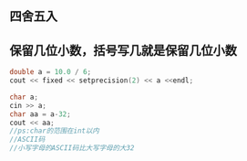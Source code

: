 ## 四舍五入
## 保留几位小数，括号写几就是保留几位小数
~~~c++
double a = 10.0 / 6;
cout << fixed << setprecision(2) << a <<endl;

char a;
cin >> a;
char aa = a-32;
cout << aa;
//ps:char的范围在int以内
//ASCII码
//小写字母的ASCII码比大写字母的大32
~~~